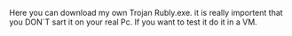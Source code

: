Here you can download my own Trojan Rubly.exe. it is really importent that you DON`T sart it on your 
real Pc. If you want to test it do it in a VM.
